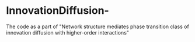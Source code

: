 # InnovationDiffusion-
The code as a part of "Network structure mediates phase transition class of innovation diffusion with higher-order interactions"

